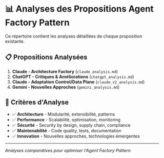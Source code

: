 # 📊 Analyses des Propositions Agent Factory Pattern

Ce répertoire contient les analyses détaillées de chaque proposition existante.

## 📋 Propositions Analysées

1. **Claude - Architecture Factory** (`claude_analysis.md`)
2. **ChatGPT - Critiques & Améliorations** (`chatgpt_analysis.md`) 
3. **Claude - Adaptation Control/Data Plane** (`claude_v2_analysis.md`)
4. **Gemini - Nouvelles Approches** (`gemini_analysis.md`)

## 🎯 Critères d'Analyse

- ✅ **Architecture** - Modularité, extensibilité, patterns
- ✅ **Performance** - Scalabilité, optimisation, monitoring
- ✅ **Sécurité** - Security by design, supply chain, compliance
- ✅ **Maintenabilité** - Code quality, tests, documentation
- ✅ **Innovation** - Nouvelles approches, technologies émergentes

---

*Analyses comparatives pour optimiser l'Agent Factory Pattern* 